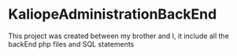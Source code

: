 # KaliopeAdministrationBackEnd
This project was created between my brother and I, it include all the backEnd php files and SQL statements
